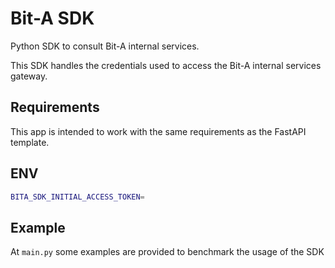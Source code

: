 # Bit-A SDK
Python SDK to consult Bit-A internal services.

This SDK handles the credentials used to access the Bit-A internal services gateway.

## Requirements
This app is intended to work with the same requirements as the FastAPI template.

## ENV
```bash
BITA_SDK_INITIAL_ACCESS_TOKEN=
```

## Example
At `main.py` some examples are provided to benchmark the usage of the SDK
